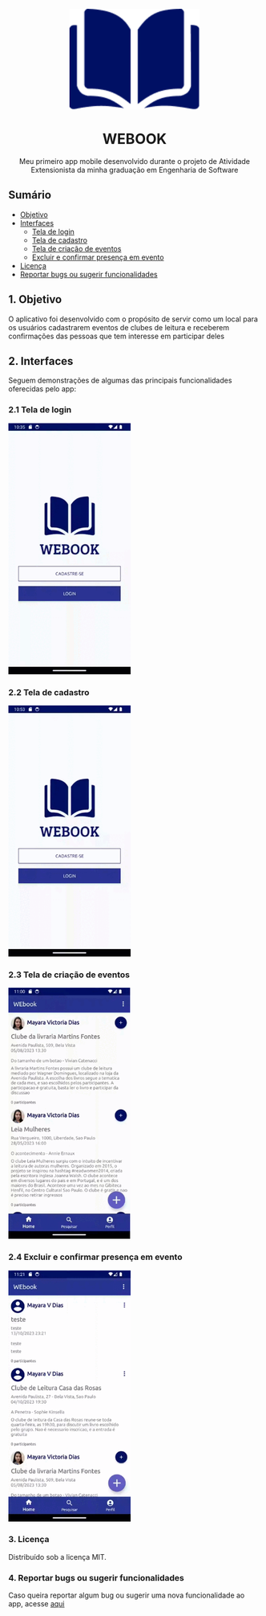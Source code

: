 <div style="text-align: center;">
<p align="center">
<img src=".github/img/logo-webook.png" alt="Logotipo do app" height="200">
</p>
<h1 align="center">WEBOOK</h4>
<p align="center">Meu primeiro app mobile desenvolvido durante o projeto de Atividade Extensionista da minha graduação em Engenharia de Software</p>

</div>

## Sumário

* [Objetivo](#1-objetivo)
* [Interfaces](#2-interfaces)
    * [Tela de login](#22-tela-de-cadastro)
    * [Tela de cadastro](#23-tela-de-cria%C3%A7%C3%A3o-de-eventos)
    * [Tela de criação de eventos](#24-excluir-e-confirmar-presen%C3%A7a-em-evento)
    * [Excluir e confirmar presença em evento](#excluir-e-confirmar-presença-em-evento)
* [Licença](#3-licen%C3%A7a)
* [Reportar bugs ou sugerir funcionalidades](#4-reportar-bugs-ou-sugerir-funcionalidades)



## 1. Objetivo
O aplicativo foi desenvolvido com o propósito de servir como um local para os usuários cadastrarem eventos de clubes de leitura e receberem confirmações das pessoas que tem interesse em participar deles

## 2. Interfaces
Seguem demonstrações de algumas das principais funcionalidades oferecidas pelo app:


### 2.1 Tela de login
<img src=".github/img/gif-navegacao-tela-login.gif" alt="GIF mostrando a navegação da tela de login" height="500">

### 2.2 Tela de cadastro
<img src=".github/img/gif-navegacao-tela-cadastro.gif" alt="GIF mostrando a navegação da tela de cadastro" height="500">

### 2.3 Tela de criação de eventos
<img src=".github/img/gif-navegacao-tela-criacao-eventos.gif" alt="GIF mostrando a navegação da tela de criação de eventos" height="500">

### 2.4 Excluir e confirmar presença em evento
<img src=".github/img/gif-navegacao-funcionalidade-excluir-participar-evento.gif" alt="GIF mostrando a navegação da tela de excluir/participar de evento" height="500">

### 3. Licença
Distribuído sob a licença MIT.

### 4. Reportar bugs ou sugerir funcionalidades
Caso queira reportar algum bug ou sugerir uma nova funcionalidade ao app, acesse [aqui](https://github.com/MayaVictDias/webook/issues) 
